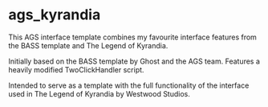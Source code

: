 # ags_kyrandia
This AGS interface template combines my favourite interface features from the BASS template and The Legend of Kyrandia.

Initially based on the BASS template by Ghost and the AGS team. Features a heavily modified TwoClickHandler script.

Intended to serve as a template with the full functionality of the interface used in The Legend of Kyrandia by Westwood Studios.
